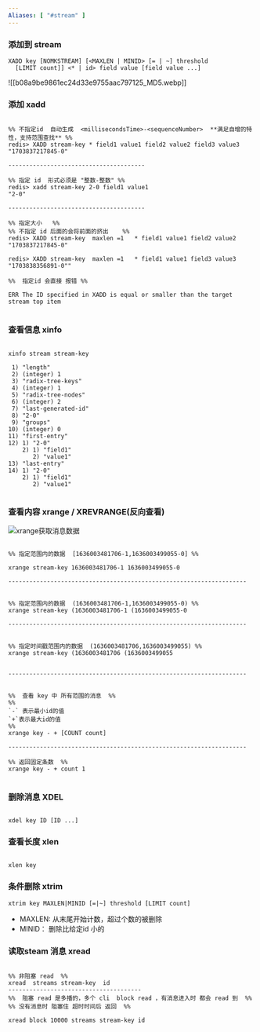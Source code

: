 ```yaml
---
Aliases: [ "#stream" ]
---
```

### 添加到 stream

```redis
XADD key [NOMKSTREAM] [<MAXLEN | MINID> [= | ~] threshold
  [LIMIT count]] <* | id> field value [field value ...]
```


![[b08a9be9861ec24d33e9755aac797125_MD5.webp]]

### 添加 xadd

```redis 

%% 不指定id  自动生成  <millisecondsTime>-<sequenceNumber>  **满足自增的特性，支持范围查找** %% 
redis> XADD stream-key * field1 value1 field2 value2 field3 value3
"1703837217845-0"

---------------------------------------

%% 指定 id  形式必须是 "整数-整数" %% 
redis> xadd stream-key 2-0 field1 value1 
"2-0"

---------------------------------------

%% 指定大小   %%
%% 不指定 id 后面的会将前面的挤出    %%
redis> XADD stream-key  maxlen =1   * field1 value1 field2 value2 
"1703837217845-0"

redis> XADD stream-key  maxlen =1   * field1 value1 field3 value3
"1703838356891-0""

%%  指定id 会直接 报错 %%

ERR The ID specified in XADD is equal or smaller than the target stream top item


```

### 查看信息 xinfo

```redis

xinfo stream stream-key

 1) "length"
 2) (integer) 1
 3) "radix-tree-keys"
 4) (integer) 1
 5) "radix-tree-nodes"
 6) (integer) 2
 7) "last-generated-id"
 8) "2-0"
 9) "groups"
10) (integer) 0
11) "first-entry"
12) 1) "2-0"
    2) 1) "field1"
       2) "value1"
13) "last-entry"
14) 1) "2-0"
    2) 1) "field1"
       2) "value1"


```
### 查看内容 xrange / XREVRANGE(反向查看)


![xrange获取消息数据](https://p3-juejin.byteimg.com/tos-cn-i-k3u1fbpfcp/5fb9744fe7d143dc8dbe03d9ef7f08b6~tplv-k3u1fbpfcp-zoom-in-crop-mark:1512:0:0:0.awebp)



```redis

%% 指定范围内的数据  [1636003481706-1,1636003499055-0] %%

xrange stream-key 1636003481706-1 1636003499055-0

--------------------------------------------------------------------


%% 指定范围内的数据  (1636003481706-1,1636003499055-0) %%
xrange stream-key (1636003481706-1 (1636003499055-0

--------------------------------------------------------------------


%% 指定时间戳范围内的数据  (1636003481706,1636003499055) %%
xrange stream-key (1636003481706 (1636003499055


--------------------------------------------------------------------


%%  查看 key 中 所有范围的消息  %%
%%
`-` 表示最小id的值
`+`表示最大id的值 
%%
xrange key - + [COUNT count]

--------------------------------------------------------------------

%% 返回固定条数  %%
xrange key - + count 1 


```


### 删除消息 XDEL

```redis 

xdel key ID [ID ...]

```


### 查看长度 xlen

```redis

xlen key

```

### 条件删除 xtrim

```redis
xtrim key MAXLEN|MINID [=|~] threshold [LIMIT count]
```

- MAXLEN: 从末尾开始计数，超过个数的被删除
- MINID： 删除比给定id 小的 

### 读取steam 消息 xread

```redis

%% 非阻塞 read  %%
xread  streams stream-key  id
--------------------------------------
%%  阻塞 read 是多播的，多个 cli  block read ，有消息进入时 都会 read 到  %%
%% 没有消息时 阻塞住 超时时间后 返回  %%

xread block 10000 streams stream-key id

```
